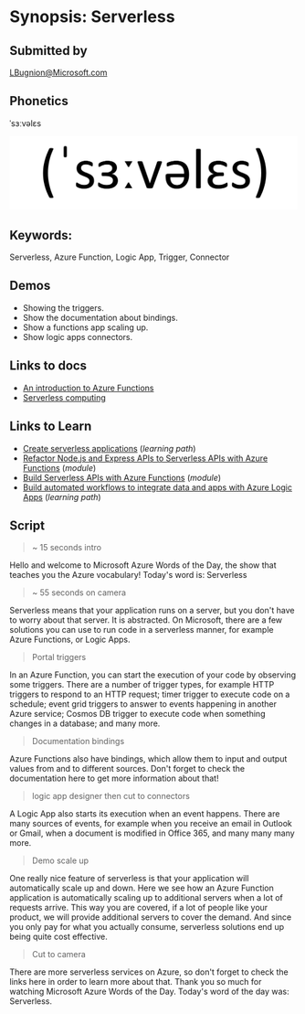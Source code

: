 # Synopsis: Serverless

## Submitted by

LBugnion@Microsoft.com

## Phonetics

ˈsɜːvəlɛs

![Phonetics image](images/serverless/Serverless.png)

## Keywords:

Serverless, Azure Function, Logic App, Trigger, Connector

## Demos

- Showing the triggers.
- Show the documentation about bindings.
- Show a functions app scaling up.
- Show logic apps connectors.

## Links to docs

- [An introduction to Azure Functions](https://docs.microsoft.com/en-us/azure/azure-functions/functions-overview)
- [Serverless computing](https://azure.microsoft.com/en-us/overview/serverless-computing)

## Links to Learn

- [Create serverless applications](https://docs.microsoft.com/en-us/learn/paths/create-serverless-applications) (*learning path*)
- [Refactor Node.js and Express APIs to Serverless APIs with Azure Functions](https://docs.microsoft.com/en-us/learn/modules/shift-nodejs-express-apis-serverless) (*module*)
- [Build Serverless APIs with Azure Functions](https://docs.microsoft.com/en-us/learn/modules/build-api-azure-functions) (*module*)
- [Build automated workflows to integrate data and apps with Azure Logic Apps](https://docs.microsoft.com/en-us/learn/paths/build-workflows-with-logic-apps) (*learning path*)

## Script

> ~ 15 seconds intro

Hello and welcome to Microsoft Azure Words of the Day,
the show that teaches you the Azure vocabulary!
Today's word is: Serverless

> ~ 55 seconds on camera

Serverless means that your application runs on a server, but you don't have to worry about that server. It is abstracted. On Microsoft, there are a few solutions you can use to run code in a serverless manner, for example Azure Functions, or Logic Apps.

> Portal triggers

In an Azure Function, you can start the execution of your code by observing some triggers. There are a number of trigger types, for example HTTP triggers to respond to an HTTP request; timer trigger to execute code on a schedule; event grid triggers to answer to events happening in another Azure service; Cosmos DB trigger to execute code when something changes in a database; and many more.

> Documentation bindings

Azure Functions also have bindings, which allow them to input and output values from and to different sources. Don't forget to check the documentation here to get more information about that!

> logic app designer then cut to connectors

A Logic App also starts its execution when an event happens. There are many sources of events, for example when you receive an email in Outlook or Gmail, when a document is modified in Office 365, and many many many more.

> Demo scale up

One really nice feature of serverless is that your application will automatically scale up and down. Here we see how an Azure Function application is automatically scaling up to additional servers when a lot of requests arrive. This way you are covered, if a lot of people like your product, we will provide additional servers to cover the demand. And since you only pay for what you actually consume, serverless solutions end up being quite cost effective.

> Cut to camera

There are more serverless services on Azure, so don't forget to check the links here in order to learn more about that. Thank you so much for watching Microsoft Azure Words of the Day. Today's word of the day was: Serverless.
